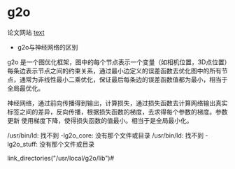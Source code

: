 # g2o

论文网站  [text](https://mengwenhe-cmu.github.io/Reading-Reports/Research/Localization/Graph_Optimization/g2o_A_General_Framework_for_Graph_Optimization/paper.pdf)

- g2o与神经网络的区别

g2o 是一个图优化框架，图中的每个节点表示一个变量（如相机位置，3D点位置）每条边表示节点之间的约束关系，通过最小边定义的误差函数去优化图中的所有节点，通常为非线性最小二乘优化，保证最后每条边的误差函数值都为最小，相当于全局最优化。

神经网络，通过前向传播得到输出，计算损失，通过损失函数去计算网络输出真实标签之间的差异，反向传播，根据损失函数的梯度，去求得每个参数的梯度。参数更新 使用梯度下降，使得损失函数的值最小。相当于是全局最小化。



/usr/bin/ld: 找不到 -lg2o_core: 没有那个文件或目录
/usr/bin/ld: 找不到 -lg2o_stuff: 没有那个文件或目录


link_directories("/usr/local/g2o/lib")#
